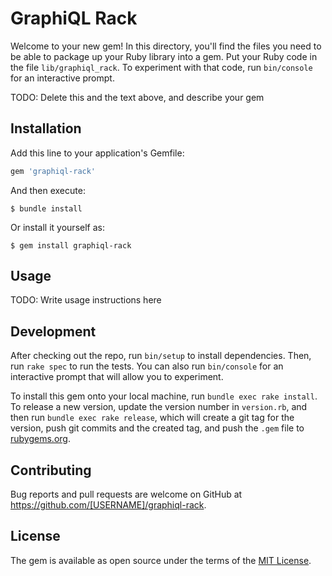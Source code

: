 # GraphiQL Rack

Welcome to your new gem! In this directory, you'll find the files you need to be able to package up your Ruby library into a gem. Put your Ruby code in the file `lib/graphiql_rack`. To experiment with that code, run `bin/console` for an interactive prompt.

TODO: Delete this and the text above, and describe your gem

## Installation

Add this line to your application's Gemfile:

```ruby
gem 'graphiql-rack'
```

And then execute:

    $ bundle install

Or install it yourself as:

    $ gem install graphiql-rack

## Usage

TODO: Write usage instructions here

## Development

After checking out the repo, run `bin/setup` to install dependencies. Then, run `rake spec` to run the tests. You can also run `bin/console` for an interactive prompt that will allow you to experiment.

To install this gem onto your local machine, run `bundle exec rake install`. To release a new version, update the version number in `version.rb`, and then run `bundle exec rake release`, which will create a git tag for the version, push git commits and the created tag, and push the `.gem` file to [rubygems.org](https://rubygems.org).

## Contributing

Bug reports and pull requests are welcome on GitHub at https://github.com/[USERNAME]/graphiql-rack.

## License

The gem is available as open source under the terms of the [MIT License](https://opensource.org/licenses/MIT).
